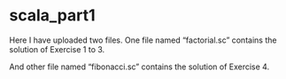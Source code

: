 # scala_part1

Here I have uploaded two files. One file named “factorial.sc” contains the solution of Exercise 1 to 3. 

And other file named “fibonacci.sc” contains the solution of Exercise 4.
